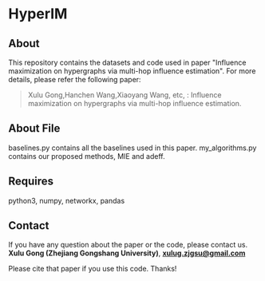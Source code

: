 # HyperIM
## About


This repository contains the datasets and code used in paper "Influence maximization on hypergraphs via multi-hop influence estimation".
For more details, please refer the following paper:
> Xulu Gong,Hanchen Wang,Xiaoyang Wang, etc, : Influence maximization on hypergraphs via multi-hop influence estimation.


## About File


baselines.py contains all the baselines used in this paper.
my_algorithms.py contains our proposed methods, MIE and adeff.


## Requires
python3, numpy, networkx, pandas


## Contact


If you have any question about the paper or the code, please contact us. **Xulu Gong (Zhejiang Gongshang University)**, **[xulug.zjgsu@gmail.com](mailto:xulug.zjgsu@gmail.com)**

Please cite that paper if you use this code. Thanks!
